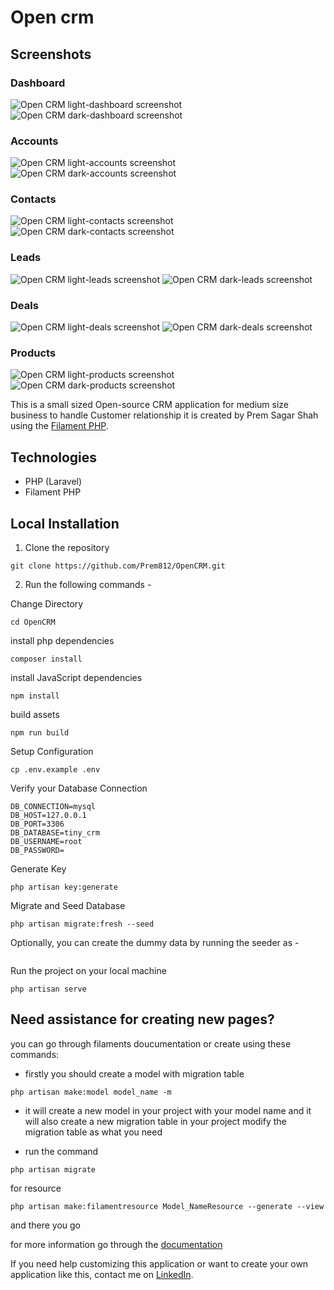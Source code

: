 # Open crm

## Screenshots

### Dashboard

![Open CRM light-dashboard screenshot](screenshots/dashboard-light.png "Open CRM dashboard light screenshot")
![Open CRM dark-dashboard screenshot](screenshots/dashboard-dark.png "Open CRM dashboard dark screenshot")

### Accounts

![Open CRM light-accounts screenshot](screenshots/accounts-light.png "Open CRM accounts light screenshot")
![Open CRM dark-accounts screenshot](screenshots/accounts-dark.png "Open CRM accounts dark screenshot")

### Contacts

![Open CRM light-contacts screenshot](screenshots/contacts-light.png "Open CRM contacts light screenshot")
![Open CRM dark-contacts screenshot](screenshots/contacts-dark.png "Open CRM contacts dark screenshot")

### Leads

![Open CRM light-leads screenshot](screenshots/leads-light.png "Open CRM leads light screenshot")
![Open CRM dark-leads screenshot](screenshots/leads-dark.png "Open CRM leads dark screenshot")

### Deals

![Open CRM light-deals screenshot](screenshots/deals-light.png "Open CRM deals light screenshot")
![Open CRM dark-deals screenshot](screenshots/deals-dark.png "Open CRM deals dark screenshot")

### Products

![Open CRM light-products screenshot](screenshots/products-light.png "Open CRM products light screenshot")
![Open CRM dark-products screenshot](screenshots/products-dark.png "Open CRM products dark screenshot")

<!-- [![Tests](https://github.com/frikishaan/tiny-crm/actions/workflows/run-tests.yml/badge.svg?branch=main)](https://github.com/frikishaan/tiny-crm/actions/workflows/run-tests.yml) -->

This is a small sized Open-source CRM application for medium size business to handle Customer relationship it is created by Prem Sagar Shah using the [Filament PHP](https://filamentphp.com/).

## Technologies

-   PHP (Laravel)
-   Filament PHP

## Local Installation

1. Clone the repository

```
git clone https://github.com/Prem812/OpenCRM.git
```

2. Run the following commands -


Change Directory

```
cd OpenCRM
```


install php dependencies

```
composer install
```


install JavaScript dependencies

```
npm install
```


build assets

```
npm run build 
```


Setup Configuration

```
cp .env.example .env
```


Verify your Database Connection

```
DB_CONNECTION=mysql
DB_HOST=127.0.0.1
DB_PORT=3306
DB_DATABASE=tiny_crm
DB_USERNAME=root
DB_PASSWORD=
```

Generate Key

```
php artisan key:generate
```


Migrate and Seed Database

```
php artisan migrate:fresh --seed
```


Optionally, you can create the dummy data by running the seeder as -

```php artisan db:seed
```


Run the project on your local machine

```
php artisan serve
```

## Need assistance for creating new pages?


you can go through filaments doucumentation or create using these commands:

-  firstly you should create a model with migration table

```
php artisan make:model model_name -m
```

-  it will create a new model in your project with your model name and it will also create a new migration table in your project modify the migration table as what you need

-  run the command 

```
php artisan migrate
```

for resource

```
php artisan make:filamentresource Model_NameResource --generate --view
```

and there you go

for more information go through the [documentation](https://filamentphp.com/docs/3.x/panels/installation)


If you need help customizing this application or want to create your own application like this, contact me on [LinkedIn](https://www.linkedin.com/in/prem-sagar-shah-267921174/).
